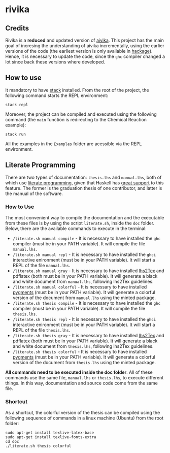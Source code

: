 # rivika

## Credits

Rivika is a **reduced** and updated version of [aivika](https://github.com/dsorokin/aivika). This project has the main goal of incresing the understanding of aivika incrementally, using the earlier versions of the code (the earliest version is only available in [hackage](https://hackage.haskell.org/package/aivika-0.1)). Hence, it is necessary to update the code, since the `ghc` compiler changed a lot since back these versions where developed.

## How to use

It mandatory to have [stack](https://docs.haskellstack.org/en/stable/README/) installed. From the root of the project, the following command starts the REPL environment:

`stack repl`

Moreover, the project can be compiled and executed using the following command (the `main` function is redirecting to the Chemical Reaction example):

`stack run`

All the examples in the `Examples` folder are acessible via the REPL environment.

## Literate Programming

There are two types of documentation: `thesis.lhs` and `manual.lhs`, both of which use [literate programming](https://en.wikipedia.org/wiki/Literate_programming), given that Haskell has [great support](https://wiki.haskell.org/Literate_programming) to this feature. The former is the graduation thesis of one contributor, and latter is the manual of the software.

### How to Use

The most convenient way to compile the documentation and the executable from these files is by using the script `literate.sh`, inside the `doc` folder. Below, there are the available commands to execute in the terminal:

- `/literate.sh manual compile` - It is necessary to have installed the `ghc` compiler (must be in your PATH variable). It will compile the file `manual.lhs`.
- `/literate.sh manual repl` - It is necessary to have installed the `ghci` interactive enironment (must be in your PATH variable). It will start a REPL of the file `manual.lhs`.
- `/literate.sh manual gray` - It is necessary to have installed [lhs2Tex](https://hackage.haskell.org/package/lhs2tex) and pdflatex (both must be in your PATH variable). It will generate a black and white document from `manual.lhs`, following lhs2Tex guidelines.
- `/literate.sh manual colorful` - It is necessary to have installed [pygments](https://pygments.org/download/) (must be in your PATH variable). It will generate a colorful version of the document from `manual.lhs` using the minted package.
- `/literate.sh thesis compile` - It is necessary to have installed the `ghc` compiler (must be in your PATH variable). It will compile the file `thesis.lhs`.
- `/literate.sh thesis repl` - It is necessary to have installed the `ghci` interactive enironment (must be in your PATH variable). It will start a REPL of the file `thesis.lhs`.
- `/literate.sh thesis gray` - It is necessary to have installed [lhs2Tex](https://hackage.haskell.org/package/lhs2tex) and pdflatex (both must be in your PATH variable). It will generate a black and white document from `thesis.lhs`, following lhs2Tex guidelines.
- `/literate.sh thesis colorful` - It is necessary to have installed [pygments](https://pygments.org/download/) (must be in your PATH variable). It will generate a colorful version of the document from `thesis.lhs` using the minted package.

**All commands need to be executed inside the doc folder**. All of these commands use the same file, `manual.lhs` or `thesis.lhs`, to execute different things. In this way, documentation and source code come from the same file.

### Shortcut

As a shortcut, the colorful version of the thesis can be compiled using the following sequence of commands in a linux machine (Ubuntu) from the root folder:

``` 
sudo apt-get install texlive-latex-base
sudo apt-get install texlive-fonts-extra
cd doc
./literate.sh thesis colorful
```

